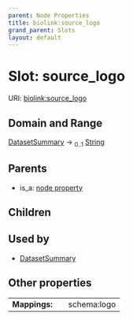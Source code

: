 ```yaml
---
parent: Node Properties
title: biolink:source_logo
grand_parent: Slots
layout: default
---
```


# Slot: source_logo




URI: [biolink:source_logo](https://w3id.org/biolink/vocab/source_logo)

## Domain and Range

[DatasetSummary](DatasetSummary.md) ->  <sub>0..1</sub> [String](types/String.md)

## Parents

 *  is_a: [node property](node_property.md)

## Children


## Used by

 * [DatasetSummary](DatasetSummary.md)

## Other properties

|  |  |  |
| --- | --- | --- |
| **Mappings:** | | schema:logo |

